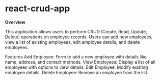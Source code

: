 # react-crud-app
<b>Overview</b>

This application allows users to perform CRUD (Create, Read, Update, Delete) operations on employee records. Users can add new employees, view a list of existing employees, edit employee details, and delete employees.

Features
Add Employee: Form to add a new employee with details like name, address, and contact methods.
View Employees: Display a list of all employees with options to view details.
Edit Employee: Modify existing employee details.
Delete Employee: Remove an employee from the list.
